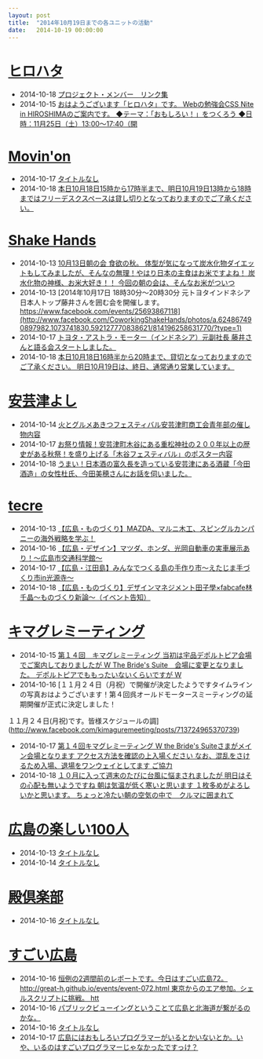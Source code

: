 ```yaml
---
layout: post
title:  "2014年10月19日までの各ユニットの活動"
date:   2014-10-19 00:00:00
---
```


# [ヒロハタ](http://hiro-hata.com/)

* 2014-10-18 [プロジェクト・メンバー　リンク集](http://hiro-hata.com/post/96550050645)
* 2014-10-15 [おはようございます「ヒロハタ」です。 Webの勉強会CSS Nite in HIROSHIMAのご案内です。  ◆テーマ：「おもしろい！」をつくろう ◆日時：11月25日（土）13:00～17:40（開](http://www.facebook.com/hirohatap/posts/708978832512248)


# [Movin'on](http://coworking-hiroshima.com/)

* 2014-10-17 [タイトルなし](http://www.facebook.com/events/839353869430931/permalink/839353876097597/)
* 2014-10-18 [本日10月18日15時から17時半まで、明日10月19日13時から18時まではフリーデスクスペースは貸し切りとなっておりますのでご了承ください。](http://www.facebook.com/movinon.hiroshima/posts/832518680102245)


# [Shake Hands](http://www.shakehands.jp/)

* 2014-10-13 [10月13日朝の会  食欲の秋。 体型が気になって炭水化物ダイエットもしてみましたが、そんなの無理！やはり日本の主食はお米ですよね！ 炭水化物の神様、お米大好き！！  今回の朝の会は、そんなお米がついつ](http://www.facebook.com/CoworkingShakeHands/posts/814077215310341)
* 2014-10-13 [2014年10月17日 18時30分〜20時30分 元トヨタインドネシア日本人トップ藤井さんを囲む会を開催します。 https://www.facebook.com/events/25693867118](http://www.facebook.com/CoworkingShakeHands/photos/a.624867490897982.1073741830.592127770838621/814196258631770/?type=1)
* 2014-10-17 [トヨタ・アストラ・モーター（インドネシア）元副社長 藤井さんと語る会スタートしました。](http://www.facebook.com/CoworkingShakeHands/photos/a.624867490897982.1073741830.592127770838621/816442071740522/?type=1)
* 2014-10-18 [本日10月18日16時半から20時まで、貸切となっておりますのでご了承ください。  明日10月19日は、終日、通常通り営業しています。](http://www.facebook.com/CoworkingShakeHands/posts/816876901697039)


# [安芸津よし](http://akitsu.co/)

* 2014-10-14 [火とグルメあきつフェスティバル安芸津町商工会青年部の催し物内容](http://akitsu.co/fes-2-1457.html?utm_source=rss&utm_medium=rss&utm_campaign=fes-2)
* 2014-10-17 [お祭り情報！安芸津町木谷にある重松神社の２００年以上の歴史がある秋祭！を盛り上げる「木谷フェスティバル」のポスター内容](http://akitsu.co/fes-3-1469.html?utm_source=rss&utm_medium=rss&utm_campaign=fes-3)
* 2014-10-18 [うまい！日本酒の富久長を造っている安芸津にある酒蔵「今田酒造」の女性杜氏、今田美穂さんにお話を伺いました。](http://akitsu.co/fukucho-1454.html?utm_source=rss&utm_medium=rss&utm_campaign=fukucho)


# [tecre](http://tecre.jp/)

* 2014-10-13 [【広島・ものづくり】MAZDA、マルニ木工、スピングルカンパニーの海外戦略を学ぶ！](http://tecre.jp/mazda-maruni-spinglemove/)
* 2014-10-16 [【広島・デザイン】マツダ、ホンダ、光岡自動車の実車展示あり！～広島市交通科学館～](http://tecre.jp/mazda-honda-mitsuoka/)
* 2014-10-17 [【広島・江田島】みんなでつくる島の手作り市～えたじま手づくり市in光源寺～](http://tecre.jp/hiroshima-etajima-tedukuri/)
* 2014-10-18 [【広島・ものづくり】デザインマネジメント田子學×fabcafe林千晶～ものづくり新論～（イベント告知）](http://tecre.jp/hiroshima-monodukuri-loftwork-2/)


# [キマグレミーティング](https://www.facebook.com/kimaguremeeting)

* 2014-10-15 [第１４回　キマグレミーティング  当初は宇品デポルトピア会場でご案内しておりましたが  W The Bride's Suite　会場に変更となりました。  デポルトピアでももったいないくらいですが  W](http://www.facebook.com/kimaguremeeting/photos/a.518994288177142.1073741829.501348703275034/713398158736753/?type=1)
* 2014-10-16 [１１月２４日（月祝）で開催が決定したようですタイムラインの写真おはようございます！第４回呉オールドモータースミーティングの延期開催が正式に決定しました！

１１月２４日(月祝)です。皆様スケジュールの調](http://www.facebook.com/kimaguremeeting/posts/713724965370739)
* 2014-10-17 [第１４回キマグレミーティング  W the Bride's Suiteさまがメイン会場となります  アクセス方法を確認の上入場ください  なお、混乱をさけるため入場、退場をワンウェイとしてます  ご協力](http://www.facebook.com/kimaguremeeting/photos/a.518994288177142.1073741829.501348703275034/714496841960218/?type=1)
* 2014-10-18 [１０月に入って週末のたびに台風に悩まされましたが  明日はその心配も無いようですね  朝は気温が低く寒いと思います  １枚多めがよろしいかと思います。  ちょっと冷たい朝の空気の中で　クルマに囲まれて ](http://www.facebook.com/kimaguremeeting/photos/a.518994288177142.1073741829.501348703275034/715118458564723/?type=1)




# [広島の楽しい100人](https://www.facebook.com/h100parson)

* 2014-10-13 [タイトルなし](http://www.facebook.com/events/381577058675130/permalink/381577062008463/)
* 2014-10-14 [タイトルなし](http://www.facebook.com/h100parson/posts/1478773912397749)


# [殿倶楽部](https://www.facebook.com/tonoclub.info)

* 2014-10-16 [タイトルなし](http://www.facebook.com/events/754864384586175/permalink/754864387919508/)




# [すごい広島](http://great-h.github.io/)

* 2014-10-16 [恒例の2週間前のレポートです。今日はすごい広島72。 http://great-h.github.io/events/event-072.html  東京からのエア参加。シェルスクリプトに挑戦。 htt](http://www.facebook.com/great.hiroshima/posts/466042973538353)
* 2014-10-16 [パブリックビューイングということて広島と北海道が繋がるのかな。](http://www.facebook.com/great.hiroshima/posts/466246216851362)
* 2014-10-16 [タイトルなし](http://www.facebook.com/events/1505161346392083/permalink/1505161353058749/)
* 2014-10-17 [広島にはおもしろいプログラマーがいるとかいないとか。いや、いるのはすごいプログラマーじゃなかったですっけ？](http://www.facebook.com/great.hiroshima/posts/466371803505470)
